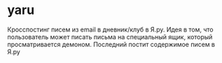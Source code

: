 yaru
====

Кросспостинг писем из email в дневник/клуб в Я.ру. Идея в том, что пользователь может писать письма на специальный ящик, который просматривается демоном. Последний постит содержимое писем в Я.ру
